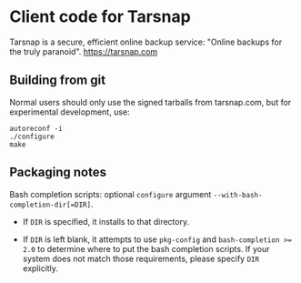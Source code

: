 Client code for Tarsnap
=======================

Tarsnap is a secure, efficient online backup service: "Online
backups for the truly paranoid".  https://tarsnap.com


Building from git
-----------------

Normal users should only use the signed tarballs from tarsnap.com,
but for experimental development, use:

    autoreconf -i
    ./configure
    make


Packaging notes
---------------

Bash completion scripts: optional `configure` argument
`--with-bash-completion-dir[=DIR]`.

* If `DIR` is specified, it installs to that directory.

* If `DIR` is left blank, it attempts to use `pkg-config` and
  `bash-completion >= 2.0` to determine where to put the bash
  completion scripts.  If your system does not match those
  requirements, please specify `DIR` explicitly.

